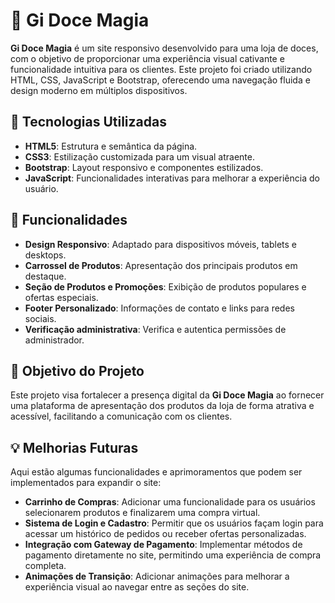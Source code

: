# 🍭 Gi Doce Magia

**Gi Doce Magia** é um site responsivo desenvolvido para uma loja de doces, com o objetivo de proporcionar uma experiência visual cativante e funcionalidade intuitiva para os clientes. Este projeto foi criado utilizando HTML, CSS, JavaScript e Bootstrap, oferecendo uma navegação fluida e design moderno em múltiplos dispositivos.

## 🎨 Tecnologias Utilizadas

- **HTML5**: Estrutura e semântica da página.
- **CSS3**: Estilização customizada para um visual atraente.
- **Bootstrap**: Layout responsivo e componentes estilizados.
- **JavaScript**: Funcionalidades interativas para melhorar a experiência do usuário.

## 📌 Funcionalidades

- **Design Responsivo**: Adaptado para dispositivos móveis, tablets e desktops.
- **Carrossel de Produtos**: Apresentação dos principais produtos em destaque.
- **Seção de Produtos e Promoções**: Exibição de produtos populares e ofertas especiais.
- **Footer Personalizado**: Informações de contato e links para redes sociais.
- **Verificação administrativa**: Verifica e autentica permissões de administrador.

## 🎯 Objetivo do Projeto

Este projeto visa fortalecer a presença digital da **Gi Doce Magia** ao fornecer uma plataforma de apresentação dos produtos da loja de forma atrativa e acessível, facilitando a comunicação com os clientes.

## 💡 Melhorias Futuras

Aqui estão algumas funcionalidades e aprimoramentos que podem ser implementados para expandir o site:

- **Carrinho de Compras**: Adicionar uma funcionalidade para os usuários selecionarem produtos e finalizarem uma compra virtual.
- **Sistema de Login e Cadastro**: Permitir que os usuários façam login para acessar um histórico de pedidos ou receber ofertas personalizadas.
- **Integração com Gateway de Pagamento**: Implementar métodos de pagamento diretamente no site, permitindo uma experiência de compra completa.
- **Animações de Transição**: Adicionar animações para melhorar a experiência visual ao navegar entre as seções do site.
